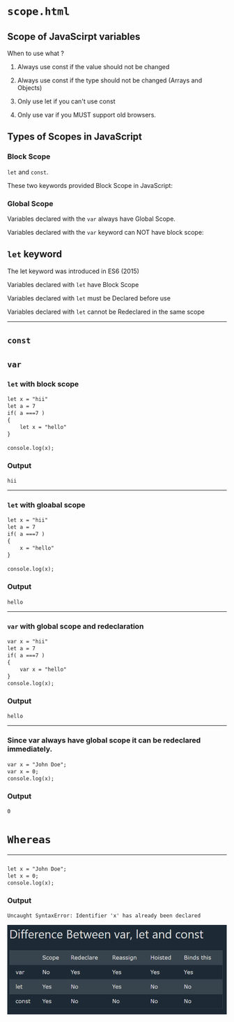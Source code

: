 # `scope.html`
## Scope of JavaScirpt variables
When to use what ?
1. Always use const if the value should not be changed

2. Always use const if the type should not be changed (Arrays and Objects)

3. Only use let if you can't use const

4. Only use var if you MUST support old browsers.

## Types of Scopes in JavaScript
### Block Scope
`let` and `const`.

These two keywords provided Block Scope in JavaScript:

### Global Scope
Variables declared with the `var` always have Global Scope.

Variables declared with the `var` keyword can NOT have block scope:

## `let` keyword
The let keyword was introduced in ES6 (2015)

Variables declared with `let` have Block Scope

Variables declared with `let` must be Declared before use

Variables declared with `let` cannot be Redeclared in the same scope

---
## `const`

## `var`

### `let` with block scope
```
let x = "hii"
let a = 7
if( a ===7 )
{
    let x = "hello"
}

console.log(x);
```
### Output
```
hii
```
---

### `let` with gloabal scope
```
let x = "hii"
let a = 7
if( a ===7 )
{
    x = "hello"
}

console.log(x);
```
### Output
```
hello
```

---
### `var` with global scope and redeclaration
```
var x = "hii"
let a = 7
if( a ===7 )
{
    var x = "hello"
}
console.log(x);
```

### Output 
```
hello
```
---
### Since var always have global scope it can be redeclared immediately.
```
var x = "John Doe";
var x = 0;
console.log(x);
```

### Output
```
0
```
# `Whereas`
---
### 
```
let x = "John Doe";
let x = 0;
console.log(x);
```

### Output
```
Uncaught SyntaxError: Identifier 'x' has already been declared
```

![alt text](image.png)